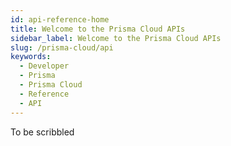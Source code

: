 ```yaml
---
id: api-reference-home
title: Welcome to the Prisma Cloud APIs
sidebar_label: Welcome to the Prisma Cloud APIs
slug: /prisma-cloud/api
keywords:
  - Developer
  - Prisma
  - Prisma Cloud
  - Reference
  - API
---
```


To be scribbled
